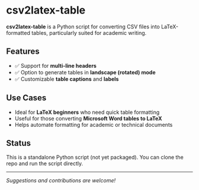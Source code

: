 # csv2latex-table

**csv2latex-table** is a Python script for converting CSV files into LaTeX-formatted tables, particularly suited for academic writing.

## Features

- ✅ Support for **multi-line headers**
- ✅ Option to generate tables in **landscape (rotated) mode**
- ✅ Customizable **table captions** and **labels**

## Use Cases

- Ideal for **LaTeX beginners** who need quick table formatting
- Useful for those converting **Microsoft Word tables to LaTeX**
- Helps automate formatting for academic or technical documents

## Status

This is a standalone Python script (not yet packaged). You can clone the repo and run the script directly.

---

*Suggestions and contributions are welcome!*
